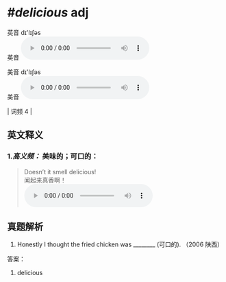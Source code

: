 # ***\#delicious*** adj
英音 dɪ'lɪʃəs  
英音
<audio src="./media/delicious-B.aac" controls="controls"></audio>

美音 dɪ'lɪʃəs  
美音
<audio src="./media/delicious.aac" controls="controls"></audio>



| 词频 4 |  

英文释义
---
### 1.*高义频：* **美味的；可口的：**  

 > Doesn’t it smell delicious!   
 > 闻起来真香啊！    
<audio src="./media/delicious-1.aac" controls="controls"></audio>


真题解析
---
1. Honestly I thought the fried chicken was ________ (可口的).   （2006 陕西）  

答案：
1. delicious  

